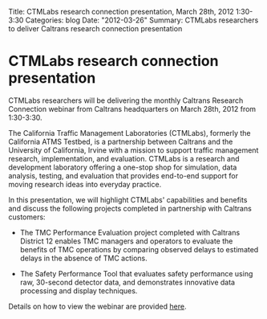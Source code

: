 Title: CTMLabs research connection presentation, March 28th, 2012 1:30-3:30
Categories: blog
Date: "2012-03-26"
Summary: CTMLabs researchers to deliver Caltrans research connection presentation

# CTMLabs research connection presentation

CTMLabs researchers will be delivering the monthly Caltrans Research Connection
webinar from Caltrans headquarters on March 28th, 2012 from 1:30-3:30.  

The California Traffic Management Laboratories (CTMLabs), formerly the
California ATMS Testbed, is a partnership between Caltrans and the University of
California, Irvine with a mission to support traffic management research,
implementation, and evaluation. CTMLabs is a research and development laboratory
offering a one-stop shop for simulation, data analysis, testing, and evaluation
that provides end-to-end support for moving research ideas into everyday
practice.

In this presentation, we will highlight CTMLabs' capabilities and benefits and
discuss the following projects completed in partnership with Caltrans customers:

* The TMC Performance Evaluation project completed with Caltrans District 12
  enables TMC managers and operators to evaluate the benefits of TMC operations
  by comparing observed delays to estimated delays in the absence of TMC
  actions.

* The Safety Performance Tool that evaluates safety performance using raw,
  30-second detector data, and demonstrates innovative data processing and
  display techniques.
  
Details on how to view the webinar are provided [here].


[here]: http://www.dot.ca.gov/researchconn/


